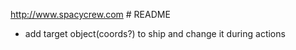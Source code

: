 http://www.spacycrew.com	# README


* add target object(coords?) to ship and change it during actions
